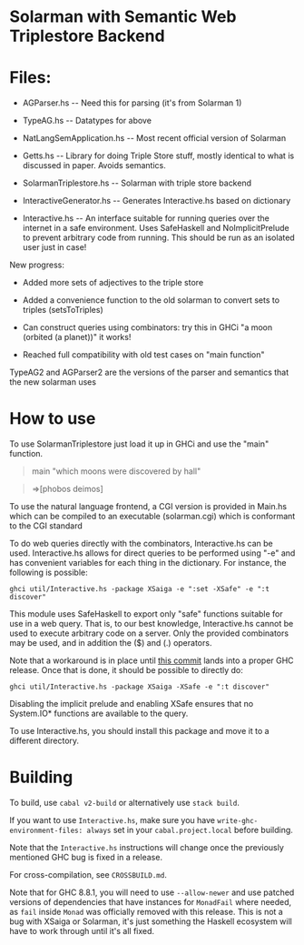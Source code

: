 # Solarman with Semantic Web Triplestore Backend

Files:
====

* AGParser.hs -- Need this for parsing (it's from Solarman 1)

* TypeAG.hs -- Datatypes for above

* NatLangSemApplication.hs -- Most recent official version of Solarman

* Getts.hs -- Library for doing Triple Store stuff, mostly identical to what is discussed in paper.  Avoids semantics.

* SolarmanTriplestore.hs -- Solarman with triple store backend

* InteractiveGenerator.hs -- Generates Interactive.hs based on dictionary

* Interactive.hs -- An interface suitable for running queries over the internet in a safe environment.  Uses SafeHaskell and NoImplicitPrelude to prevent arbitrary code from running.  This should be run as an isolated user just in case! 

New progress:

* Added more sets of adjectives to the triple store

* Added a convenience function to the old solarman to convert sets to triples (setsToTriples)

* Can construct queries using combinators: try this in GHCi "a moon (orbited (a planet))" it works!

* Reached full compatibility with old test cases on "main function"

TypeAG2 and AGParser2 are the versions of the parser and semantics that the new solarman uses

How to use
===

To use SolarmanTriplestore just load it up in GHCi and use the "main" function.

>main "which moons were discovered by hall"

>=>[phobos deimos]

To use the natural language frontend, a CGI version is provided in Main.hs which can be compiled to an executable (solarman.cgi) which is conformant to the CGI standard

To do web queries directly with the combinators, Interactive.hs can be used.  Interactive.hs allows for direct queries to be performed using "-e" and has convenient variables for each thing in the dictionary. For instance, the following is possible:

~~~
ghci util/Interactive.hs -package XSaiga -e ":set -XSafe" -e ":t discover"
~~~

This module uses SafeHaskell to export only "safe" functions suitable for use in a web query.  That is, to our best knowledge, Interactive.hs cannot be used to execute arbitrary code on a server.  Only the provided combinators may be used, and in addition the ($) and (.) operators.

Note that a workaround is in place until [this commit](https://gitlab.haskell.org/ghc/ghc/commit/7cdcd3e12a5c3a337e36fa80c64bd72e5ef79b24) lands
into a proper GHC release.  Once that is done, it should be possible to directly do:

~~~
ghci util/Interactive.hs -package XSaiga -XSafe -e ":t discover"
~~~

Disabling the implicit prelude and enabling XSafe ensures that no System.IO* functions are available to the query.

To use Interactive.hs, you should install this package and move it to a different directory.

Building
===

To build, use `cabal v2-build` or alternatively use `stack build`.

If you want to use `Interactive.hs`, make sure you have `write-ghc-environment-files: always` set in your
`cabal.project.local` before building.

Note that the `Interactive.hs` instructions will change once the previously mentioned GHC bug is fixed in a release.

For cross-compilation, see `CROSSBUILD.md`.

Note that for GHC 8.8.1, you will need to use `--allow-newer` and use patched versions of dependencies that have
instances for `MonadFail` where needed, as `fail` inside `Monad` was officially removed with this release.
This is not a bug with XSaiga or Solarman, it's just something the Haskell ecosystem will have to work through
until it's all fixed.
